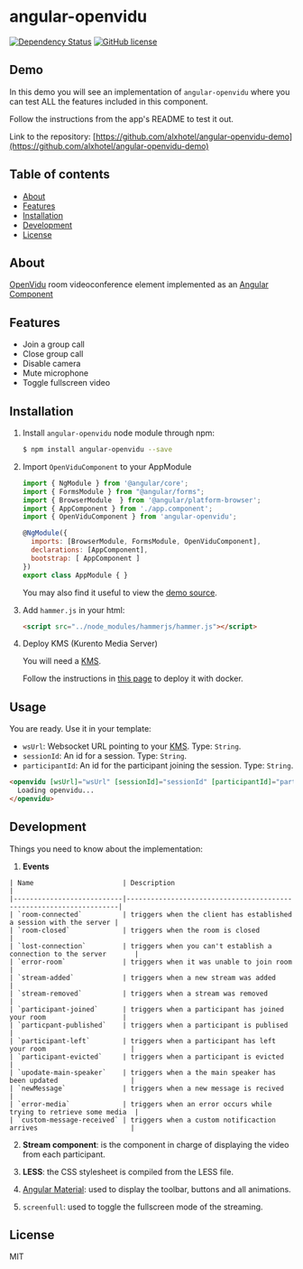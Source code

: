 # angular-openvidu
[![Dependency Status](https://david-dm.org/openvidu/angular-openvidu.svg)](https://david-dm.org/openvidu/angular-openvidu)
[![GitHub license](https://img.shields.io/badge/license-MIT-blue.svg)](https://raw.githubusercontent.com/openvidu/angular-openvidu/master/LICENSE)

## Demo

In this demo you will see an implementation of `angular-openvidu` where you can test ALL the features included in this component.

Follow the instructions from the app's README to test it out.

Link to the repository: [https://github.com/alxhotel/angular-openvidu-demo](https://github.com/alxhotel/angular-openvidu-demo)

## Table of contents

- [About](#about)
- [Features](#features)
- [Installation](#installation)
- [Development](#development)
- [License](#license)

## About

[OpenVidu](https://github.com/OpenVidu) room videoconference element implemented as an [Angular Component](https://angular.io/docs/ts/latest/api/core/index/Component-decorator.html)

## Features

  - Join a group call
  - Close group call
  - Disable camera
  - Mute microphone
  - Toggle fullscreen video

## Installation

1. Install `angular-openvidu` node module through npm:

	```bash
	$ npm install angular-openvidu --save
	```

2. Import `OpenViduComponent` to your AppModule

	```js
	import { NgModule } from '@angular/core';
	import { FormsModule } from "@angular/forms";
	import { BrowserModule  } from '@angular/platform-browser';
	import { AppComponent } from './app.component';
	import { OpenViduComponent } from 'angular-openvidu';

	@NgModule({
	  imports: [BrowserModule, FormsModule, OpenViduComponent],
	  declarations: [AppComponent],
	  bootstrap: [ AppComponent ]
	})
	export class AppModule { }
	```

	You may also find it useful to view the [demo source](https://github.com/alxhotel/angular-openvidu-app/blob/master/src/app/app.component.ts).

3. Add `hammer.js` in your html:

	```html
	<script src="../node_modules/hammerjs/hammer.js"></script>
	```

4. Deploy KMS (Kurento Media Server)

	You will need a [KMS](https://github.com/OpenVidu/openvidu/tree/master/openvidu-server).

	Follow the instructions in [this page](https://github.com/OpenVidu/openvidu-docker) to deploy it with docker.

## Usage

You are ready. Use it in your template:

- `wsUrl`: Websocket URL pointing to your [KMS](https://github.com/OpenVidu/openvidu/tree/master/openvidu-server). Type: `String`.
- `sessionId`: An id for a session. Type: `String`.
- `participantId`: An id for the participant joining the session. Type: `String`.

```html
<openvidu [wsUrl]="wsUrl" [sessionId]="sessionId" [participantId]="participantId">
  Loading openvidu...
</openvidu>
```

## Development

  Things you need to know about the  implementation:
  
  1. **Events**
  
	| Name                      | Description                                                        |
	|---------------------------|--------------------------------------------------------------------|
	| `room-connected`          | triggers when the client has established a session with the server |
	| `room-closed`             | triggers when the room is closed                                   |
	| `lost-connection`         | triggers when you can't establish a connection to the server       |
	| `error-room`              | triggers when it was unable to join room                           |
	| `stream-added`            | triggers when a new stream was added                               |
	| `stream-removed`          | triggers when a stream was removed                                 |
	| `participant-joined`      | triggers when a participant has joined your room                   |
	| `particpant-published`    | triggers when a participant is publised                            |
	| `participant-left`        | triggers when a participant has left your room                     |
	| `participant-evicted`     | triggers when a participant is evicted                             |
	| `upodate-main-speaker`    | triggers when a the main speaker has been updated                  |
	| `newMessage`              | triggers when a new message is recived                             |
	| `error-media`             | triggers when an error occurs while trying to retrieve some media  |
	| `custom-message-received` | triggers when a custom notificaction arrives                       |

  2. **Stream component**: is the component in charge of displaying the video from each participant.
  
  3. **LESS**: the CSS stylesheet is compiled from the LESS file.
  
  4. [Angular Material](https://github.com/angular/material2): used to display the toolbar, buttons and all animations.

  5. `screenfull`: used to toggle the fullscreen mode of the streaming.


## License

MIT
